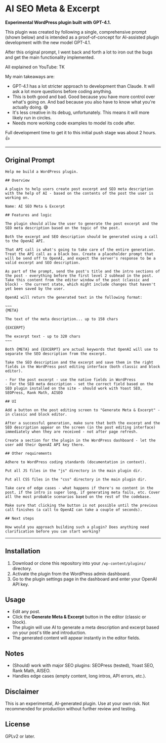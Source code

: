 # AI SEO Meta & Excerpt

**Experimental WordPress plugin built with GPT-4.1.**

This plugin was created by following a single, comprehensive prompt (shown below) and is intended as a proof-of-concept for AI-assisted plugin development with the new model GPT-4.1.

After this original prompt, I went back and forth a lot to iron out the bugs and get the main functionality implemented.

All explained on YouTube: TK

My main takeaways are:

- GPT-4.1 has a lot stricter approach to development than Claude. It will ask a lot more questions before coding anything. 
- This is both good and bad. Good because you have more control over what's going on. And bad because you also have to know what you're actually doing. 😅
- It's less creative in its debug, unfortunately. This means it will more likely run in circles.
- Needs more working code examples to model its code after.

Full development time to get it to this initial push stage was about 2 hours. 👍

---

## Original Prompt

```
Help me build a WordPress plugin. 

## Overview

A plugin to help users create post excerpt and SEO meta description with the help of AI - based on the contents of the post the user is working on.

Name: AI SEO Meta & Excerpt

## Features and logic

The plugin should allow the user to generate the post excerpt and the SEO meta description based on the topic of the post. 

Both the excerpt and SEO description should be generated using a call to the OpenAI API. 

That API call is what's going to take care of the entire generation. Treat the API call as a black box. Create a placeholder prompt that will be send off to OpenAI, and expect the server's response to be a valid excerpt and SEO description.

As part of the prompt, send the post's title and the intro sections of the post - everything before the first level 2 subhead in the post. Take this content from the editor window of the post (classic and block) - the current state, which might include changes that haven't yet been saved by the user.

OpenAI will return the generated text in the following format:

~~~
{META}

The text of the meta description... up to 158 chars

{EXCERPT}

The excerpt text - up to 320 chars
~~~

Both {META} and {EXCERPT} are actual keywords that OpenAI will use to separate the SEO description from the excerpt.

Take the SEO description and the excerpt and save them in the right fields in the WordPress post editing interface (both classic and block editor).

- For the post excerpt - use the native fields in WordPress
- For the SEO meta description - set the correct field based on the SEO plugin installed on the site - should work with Yoast SEO, SEOPress, Rank Math, AISEO

## UI 

Add a button on the post editing screen to "Generate Meta & Excerpt" - in classic and block editor.

After a successful generation, make sure that both the excerpt and the SEO description appear on the screen (in the post editing interface) immediately when they are received - not after page refresh.

Create a section for the plugin in the WordPress dashboard - let the user add their OpenAI API key there.

## Other requirements

Adhere to WordPress coding standards (documentation in context).

Put all JS files in the "js" directory in the main plugin dir.

Put all CSS files in the "css" directory in the main plugin dir.

Take care of edge cases - what happens if there's no content in the post, if the intro is super long, if generating meta fails, etc. Cover all the most probable scenarios based on the rest of the codebase.

Make sure that clicking the button is not possible until the previous call finishes (a call to OpenAI can take a couple of seconds).

## Next steps

How would you approach building such a plugin? Does anything need clarification before you can start working?
```

---

## Installation

1. Download or clone this repository into your `/wp-content/plugins/` directory.
2. Activate the plugin from the WordPress admin dashboard.
3. Go to the plugin settings page in the dashboard and enter your OpenAI API key.

## Usage

- Edit any post.
- Click the **Generate Meta & Excerpt** button in the editor (classic or block).
- The plugin will use AI to generate a meta description and excerpt based on your post's title and introduction.
- The generated content will appear instantly in the editor fields.

## Notes

- (Should) work with major SEO plugins: SEOPress (tested), Yoast SEO, Rank Math, AISEO.
- Handles edge cases (empty content, long intros, API errors, etc.).

## Disclaimer

This is an experimental, AI-generated plugin. Use at your own risk. Not recommended for production without further review and testing.

## License

GPLv2 or later.